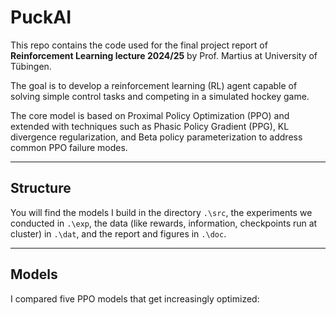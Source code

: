 # PuckAI

This repo contains the code used for the final project report of **Reinforcement Learning lecture 2024/25** by Prof. Martius at University of Tübingen.

The goal is to develop a reinforcement learning (RL) agent capable of solving simple control tasks and competing in a simulated hockey game.

The core model is based on Proximal Policy Optimization (PPO) and extended with techniques such as Phasic Policy Gradient (PPG), KL divergence regularization, and Beta policy parameterization to address common PPO failure modes.

---

## Structure

You will find the models I build in the directory `.\src`, the experiments we conducted in `.\exp`, the data (like rewards, information, checkpoints run at cluster) in `.\dat`, and the report and figures in `.\doc`.

---

## Models

I compared five PPO models that get increasingly optimized:
